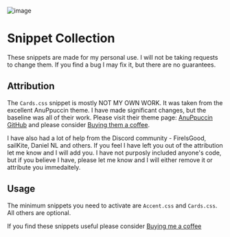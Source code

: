 ![image](https://github.com/ms3056/Snippets/assets/23712700/a6cefaff-33ee-455e-87e3-621c082f5670)


# Snippet Collection

These snippets are made for my personal use. I will not be taking requests to change them. If you find a bug I may fix it, but there are no guarantees.

## Attribution

The `Cards.css` snippet is mostly NOT MY OWN WORK. It was taken from the excellent AnuPpuccin theme. I have made significant changes, but the baseline was all of their work. Please visit their theme page: [AnuPpuccin GitHub](https://github.com/AnubisNekhet/AnuPpuccin) and please consider [Buying them a coffee](https://www.buymeacoffee.com/anubisnekhet).

I have also had a lot of help from the Discord community - FireIsGood, sailKite, Daniel NL and others. If you feel I have left you out of the attribution let me know and I will add you. I have not purposly included anyone's code, but if you believe I have, please let me know and I will either remove it or attribute you immedaitely. 

## Usage

The minimum snippets you need to activate are `Accent.css` and `Cards.css`. All others are optional.


If you find these snippets useful please consider [Buying me a coffee](https://www.buymeacoffee.com/mstam30561)
